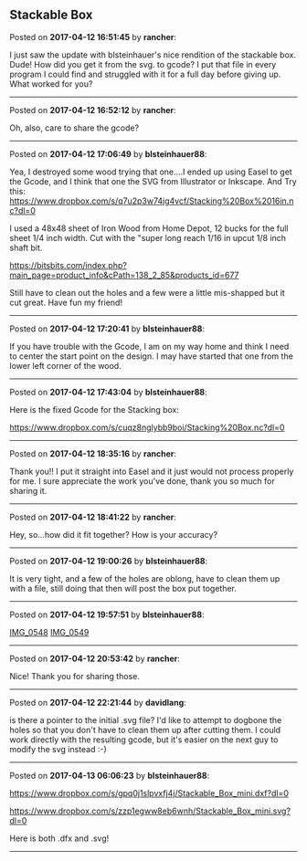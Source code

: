 ## Stackable Box
Posted on **2017-04-12 16:51:45** by **rancher**:

I just saw the update with blsteinhauer's nice rendition of the stackable box.  Dude!  How did you get it from the svg. to gcode?  I put that file in every program I could find and struggled with it for a full day before giving up.  What worked for you?

---

Posted on **2017-04-12 16:52:12** by **rancher**:

Oh, also, care to share the gcode?

---

Posted on **2017-04-12 17:06:49** by **blsteinhauer88**:

Yea, I destroyed some wood trying that one....I ended up using Easel to get the Gcode, and I think that one the SVG from Illustrator or Inkscape.  And Try this:  https://www.dropbox.com/s/q7u2p3w74jg4vcf/Stacking%20Box%2016in.nc?dl=0



I used a 48x48 sheet of Iron Wood from Home Depot, 12 bucks for the full sheet  1/4 inch width.  Cut with the "super long reach 1/16 in upcut 1/8 inch shaft bit.  

https://bitsbits.com/index.php?main_page=product_info&cPath=138_2_85&products_id=677



Still have to clean out the holes and a few were a little mis-shapped but it cut great.    Have fun my friend!

---

Posted on **2017-04-12 17:20:41** by **blsteinhauer88**:

If you have trouble with the Gcode, I am on my way home and think I need to center the start point on the design.  I may have started that one from the lower left corner of the wood.

---

Posted on **2017-04-12 17:43:04** by **blsteinhauer88**:

Here is the fixed Gcode for the Stacking box:

https://www.dropbox.com/s/cuqz8nglybb9boi/Stacking%20Box.nc?dl=0

---

Posted on **2017-04-12 18:35:16** by **rancher**:

Thank you!!  I put it straight into Easel and it just would not process properly for me.  I sure appreciate the work you've done, thank you so much for sharing it.

---

Posted on **2017-04-12 18:41:22** by **rancher**:

Hey, so...how did it fit together?  How is your accuracy?

---

Posted on **2017-04-12 19:00:26** by **blsteinhauer88**:

It is very tight, and a few of the holes are oblong, have to clean them up with a file, still doing that then will post the box put together.

---

Posted on **2017-04-12 19:57:51** by **blsteinhauer88**:

[IMG_0548](//muut.com/u/maslowcnc/s3/:maslowcnc:Jlwm:img_0548.jpg.jpg) [IMG_0549](//muut.com/u/maslowcnc/s3/:maslowcnc:XJlO:img_0549.jpg.jpg)

---

Posted on **2017-04-12 20:53:42** by **rancher**:

Nice!  Thank you for sharing those.

---

Posted on **2017-04-12 22:21:44** by **davidlang**:

is there a pointer to the initial .svg file? I'd like to attempt to dogbone the holes so that you don't have to clean them up after cutting them. I could work directly with the resulting gcode, but it's easier on the next guy to modify the svg instead :-)

---

Posted on **2017-04-13 06:06:23** by **blsteinhauer88**:

https://www.dropbox.com/s/gpq0j1slpvxfj4j/Stackable_Box_mini.dxf?dl=0



https://www.dropbox.com/s/zzp1egww8eb6wnh/Stackable_Box_mini.svg?dl=0



Here is both .dfx and .svg!

---

